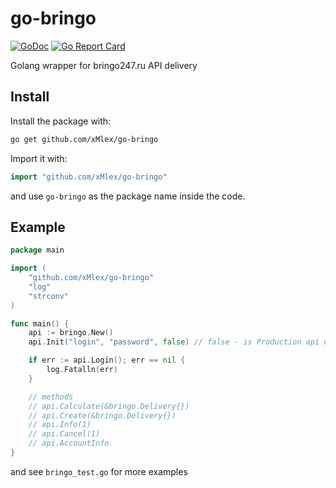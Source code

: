 # go-bringo

[![GoDoc](https://godoc.org/github.com/xMlex/go-bringo?status.svg)](https://godoc.org/github.com/xMlex/go-bringo)
[![Go Report Card](https://goreportcard.com/badge/github.com/xMlex/go-bringo?v1)](https://goreportcard.com/report/github.com/xMlex/go-bringo)

Golang wrapper for bringo247.ru API delivery

## Install

Install the package with:

```bash
go get github.com/xMlex/go-bringo
```

Import it with:

```go
import "github.com/xMlex/go-bringo"
```

and use `go-bringo` as the package name inside the code.

## Example

```go
package main

import (
	"github.com/xMlex/go-bringo"
	"log"
	"strconv"
)

func main() {
	api := bringo.New()
    api.Init("login", "password", false) // false - is Production api url

    if err := api.Login(); err == nil {
		log.Fatalln(err)
	}

    // methods
    // api.Calculate(&bringo.Delivery{})
    // api.Create(&bringo.Delivery{})
    // api.Info(1)
    // api.Cancel(1)
    // api.AccountInfo
}
```

and see `bringo_test.go` for more examples
